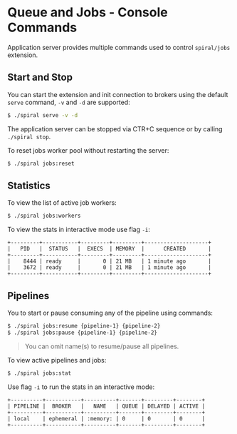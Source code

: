 # Queue and Jobs - Console Commands
Application server provides multiple commands used to control `spiral/jobs` extension.

## Start and Stop
You can start the extension and init connection to brokers using the default `serve` command, `-v` and `-d` are supported:

```bash
$ ./spiral serve -v -d
```

The application server can be stopped via CTR+C sequence or by calling `./spiral stop`.

To reset jobs worker pool without restarting the server:

```bash
$ ./spiral jobs:reset
```

## Statistics
To view the list of active job workers:

```bash
$ ./spiral jobs:workers
```

To view the stats in interactive mode use flag `-i`:

```
+---------+-----------+---------+---------+--------------------+
|   PID   |  STATUS   |  EXECS  | MEMORY  |      CREATED       |
+---------+-----------+---------+---------+--------------------+
|    8444 | ready     |       0 | 21 MB   | 1 minute ago       |
|    3672 | ready     |       0 | 21 MB   | 1 minute ago       |
+---------+-----------+---------+---------+--------------------+
```

## Pipelines
You to start or pause consuming any of the pipeline using commands:

```bash
$ ./spiral jobs:resume {pipeline-1} {pipeline-2}
$ ./spiral jobs:pause {pipeline-1} {pipeline-2}
```

> You can omit name(s) to resume/pause all pipelines. 

To view active pipelines and jobs:

```bash
$ ./spiral jobs:stat
```

Use flag `-i` to run the stats in an interactive mode:

```
+----------+-----------+----------+-------+---------+--------+
| PIPELINE |  BROKER   |   NAME   | QUEUE | DELAYED | ACTIVE |
+----------+-----------+----------+-------+---------+--------+
| local    | ephemeral | :memory: | 0     | 0       | 0      |
+----------+-----------+----------+-------+---------+--------+
```
